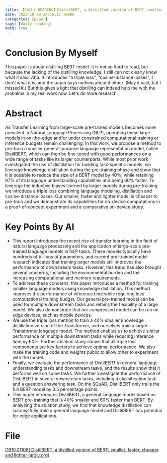 ```yaml
---
title: 【DAILY READING】DistilBERT, a distilled version of BERT：smaller, faster, cheaper and lighter
date: 2023-10-29 20:15:11 +0800
categories: [paper]
tags: [daily reading]
math: true
---
```



# Conclusion By Myself
This paper is about distilling BERT model. It is not so hard to read, but because the lacking of the distilling knowledge, I still can not clearly know what it said, Aha.
It introduces "a triple loss", "cosine-distance losses", I don't what it is, and the paper says nothing about it either. (May it said, but I missed it.)
But this gives a light that distilling can indeed help me with the problems in my real work now. Let's do more research.
# Abstract
As Transfer Learning from large-scale pre-trained models becomes more prevalent in Natural Language Processing (NLP), operating these large models in on-the-edge and/or under constrained computational training or inference budgets remain challenging.
In this work, we propose a method to pre-train a smaller general-purpose language representation model, called DistilBERT, which can then be fine-tuned with good performances on a wide range of tasks like its larger counterparts.
While most prior work investigated the use of distillation for building task-specific models, we leverage knowledge distillation during the pre-training phase and show that it is possible to reduce the size of a BERT model by 40%, while retaining 97% of its language understanding capabilities and being 60% faster.
To leverage the inductive biases learned by larger models during pre-training, we introduce a triple loss combining language modeling, distillation and cosine-distance losses.
Our smaller, faster and lighter model is cheaper to pre-train and we demonstrate its capabilities for on-device computations in a proof-of-concept experiment and a comparative on-device study.
# Key Points By AI
- This report introduces the recent rise of transfer learning in the field of natural language processing and the application of large-scale pre-trained language models in NLP tasks. These models typically have hundreds of billions of parameters, and current pre-trained model research indicates that training larger models still improves the performance of downstream tasks. However, this trend has also brought several concerns, including the environmental burden and the increasing computational and memory requirements.
- To address these concerns, this paper introduces a method for training smaller language models using knowledge distillation. This method improves the performance of inference time while requiring less computational training budget. Our general pre-trained model can be used for multiple downstream tasks and retains the flexibility of a large model. We also demonstrate that our compressed model can be run on edge devices, such as mobile devices.
- We use the triple loss method to train a 40% smaller knowledge distillation version of the Transformer, and ourselves train a larger Transformer language model. The method enables us to achieve similar performance on multiple downstream tasks while reducing inference time by 60%. Further ablation study shows that all triple loss components are key factors to achieve optimal performance. We also make the training code and weights public to allow other to experiment with the model.
- Finally, we evaluate the performance of DistilBERT in general language understanding tasks and downstream tasks, and the results show that it performs well on some tasks. We further investigate the performance of DistilBERT in several downstream tasks, including a classification task and a question answering task. On the SQuAD, DistilBERT only trails the full BERT model by 3.5 percentage points.
- This paper introduces DistilBERT, a general language model based on BERT pre-training that is 40% smaller and 60% faster than BERT. By analyzing the ablation study, we find that knowledge distillation can successfully train a general language model and DistilBERT has potential for edge applications.
# File
[[1910.01108] DistilBERT, a distilled version of BERT: smaller, faster, cheaper and lighter (arxiv.org)](https://arxiv.org/abs/1910.01108) 
